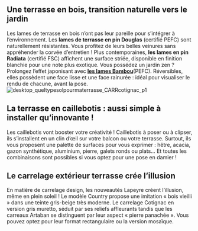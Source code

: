 ## Une terrasse en bois, transition naturelle vers le jardin
Les lames de terrasse en bois n’ont pas leur pareille pour s’intégrer à l’environnement. Les **lames de terrasse en pin Douglas** (certifié PEFC) sont naturellement résistantes. Vous profitez de leurs belles veinures sans appréhender la corvée d’entretien ! Plus contemporaines, **les lames en pin Radiata** (certifié FSC) affichent une surface striée, disponible en finition blanchie pour une note plus exotique.
Vous possédez un jardin zen ? Prolongez l’effet japonisant avec [**les lames Bambou**](/lame-de-terrasse-bambou-FPC2413740)(PEFC). Réversibles, elles possèdent une face lisse et une face rainurée : idéal pour visualiser le rendu de chacune, avant la pose.
![desktop_queltypesolpourmaterrasse_CARRcotignac_p1](//statics.lapeyre.fr/img/contrib/2bdd4da30020e571/desktop_queltypesolpourmaterrasse_CARRcotignac_p1.jpg)
##
## La terrasse en caillebotis : aussi simple à installer qu’innovante !
Les caillebotis vont booster votre créativité ! Caillebotis à poser ou à clipser, ils s’installent en un clin d’œil sur votre balcon ou votre terrasse. Surtout, ils vous proposent une palette de surfaces pour vous exprimer : hêtre, acacia, gazon synthétique, aluminium, pierre, galets ronds ou plats… Et toutes les combinaisons sont possibles si vous optez pour une pose en damier !
## Le carrelage extérieur terrasse crée l’illusion
En matière de carrelage design, les nouveautés Lapeyre créent l’illusion, même en plein soleil !
Le modèle Country propose une imitation « bois vieilli » dans une teinte gris-beige très moderne. Le carrelage Cotignac en version gris muretto, séduit par ses reliefs affleurants tandis que les carreaux Artaban se distinguent par leur aspect « pierre panachée ». Vous pouvez optez pour leur format rectangulaire ou la version mosaïque.